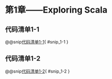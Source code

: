 # 第1章——Exploring Scala

## 代码清单1-1

@@snip[代码清单1-1](../../main/scala/chapter1/TopStock.scala){ #snip_1-1 }

## 代码清单1-2

@@snip[代码清单1-2](../../main/scala/chapter1/TopStock.scala){ #snip_1-2 }
